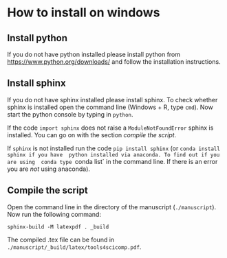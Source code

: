 # How to install on windows

## Install python

If you do not have python installed please install python 
from https://www.python.org/downloads/ and follow the 
installation instructions.

## Install sphinx

If you do not have sphinx installed please install sphinx.
To check whether sphinx is installed open the command line 
(Windows + R, type `cmd`). Now start the python console by 
typing in `python`.

If the code `import sphinx` does not raise a 
`ModuleNotFoundError` sphinx is installed. You can go on 
with the section *compile the script*.

If `sphinx` is not installed run the code 
`pip install sphinx` (or `conda install sphinx if you have 
python installed via anaconda. To find out if you are using 
conda type `conda list` in the command line. If there is an 
error you are *not* using anaconda).

## Compile the script

Open the command line in the directory of the manuscript 
(`./manuscript`). Now run the following command:

```sphinx-build -M latexpdf . _build```

The compiled .tex file can be found in 
`./manuscript/_build/latex/tools4scicomp.pdf`.
